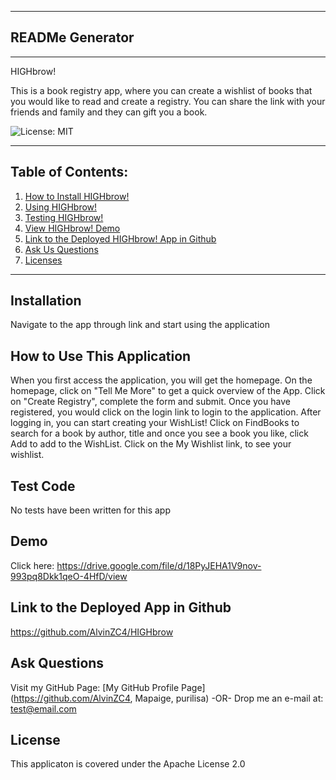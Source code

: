 
  ***
  ## READMe Generator
  ***

  HIGHbrow!

  This is a book registry app, where you can create a wishlist of books that you would like to read and create a registry. You can share the link with your friends and family and they can gift you a book.

  ![License: MIT](https://img.shields.io/badge/License-Apache%202.0-blue.svg)

  ***
  ## Table of Contents:
  1. [How to Install HIGHbrow!](#Installation)
  2. [Using HIGHbrow!](#How%20To%20Use%20This%20Application)
  3. [Testing HIGHbrow!](#Test%20Code)
  4. [View HIGHbrow! Demo ](#Demo)
  5. [Link to the Deployed HIGHbrow! App in Github ](#Link%20to%20the%20Deployed%20App%20in%20Github)
  6. [Ask Us Questions](#Ask%20Questions)
  7. [Licenses](#License)
  ***

  ## Installation
  Navigate to the app through link and start using the application


  ## How to Use This Application
  When you first access the application, you will get the homepage. On the homepage, click on "Tell Me More" to get a quick overview of the App. Click on "Create Registry", complete the form and submit. Once you have registered, you would click on the login link to login to the application. After logging in,  you can start creating your WishList! Click on FindBooks to search for a book by author, title and once you see a book you like, click Add to add to the WishList. Click on the My  Wishlist link, to see your wishlist.


  ## Test Code
  No tests have been written for this app


  ## Demo
  Click here: https://drive.google.com/file/d/18PyJEHA1V9nov-993pq8Dkk1qeO-4HfD/view

  ## Link to the Deployed App in Github
  https://github.com/AlvinZC4/HIGHbrow 

  ## Ask Questions
  Visit my GitHub Page: [My GitHub Profile Page](https://github.com/AlvinZC4, Mapaige, purilisa)
 -OR-
 Drop me an e-mail at: test@email.com


  ## License
  This applicaton is covered under the Apache License 2.0
